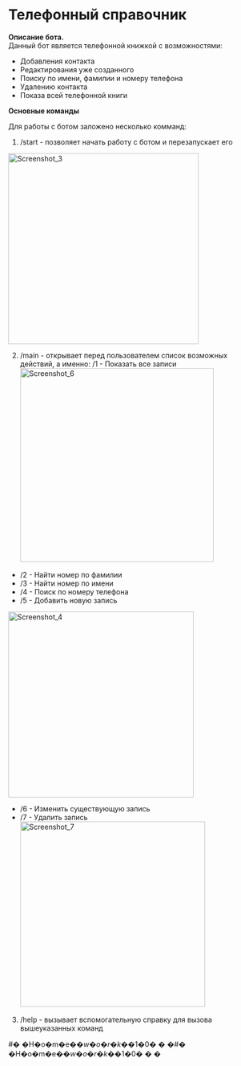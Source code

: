 # **Телефонный справочник**

**Описание бота.**  
Данный бот является телефонной книжкой с возможностями:
- Добавления контакта 
- Редактирования уже созданного
- Поиску по имени, фамилии и номеру телефона
- Удалению контакта 
- Показа всей телефонной книги 

**Основные команды** 



Для работы с ботом заложено несколько комманд:

1. /start - позволяет начать работу с ботом и перезапускает его
<img width="380" alt="Screenshot_3" src="https://user-images.githubusercontent.com/110223646/205914606-da2abada-6a79-4750-9c17-b0ae07967202.png">

2. /main - открывает перед пользователем список возможных действий, а именно:
 /1 - Показать все записи<img width="386" alt="Screenshot_6" src="https://user-images.githubusercontent.com/110223646/205914818-66d6f269-dc7c-4c79-94bc-b0d7f4bec1a6.png">

- /2 - Найти номер по фамилии
- /3 - Найти номер по имени
- /4 - Поиск по номеру телефона
- /5 - Добавить новую запись
<img width="370" alt="Screenshot_4" src="https://user-images.githubusercontent.com/110223646/205914689-c77145cf-1c75-4e9a-b934-55cbf560d453.png">

- /6 - Изменить существующую запись
- /7 - Удалить запись<img width="369" alt="Screenshot_7" src="https://user-images.githubusercontent.com/110223646/205914848-96f9a0c0-fc5a-4423-852b-f92bdbf018bd.png">

3. /help - вызывает вспомогательную справку для вызова вышеуказанных команд









#� �H�o�m�e�_�w�o�r�k�_�1�0�
�
�#� �H�o�m�e�_�w�o�r�k�_�1�0�
�
�
